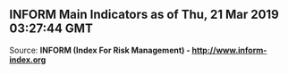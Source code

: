 ## INFORM Main Indicators as of Thu, 21 Mar 2019 03:27:44 GMT

Source: **INFORM (Index For Risk Management) - http://www.inform-index.org**